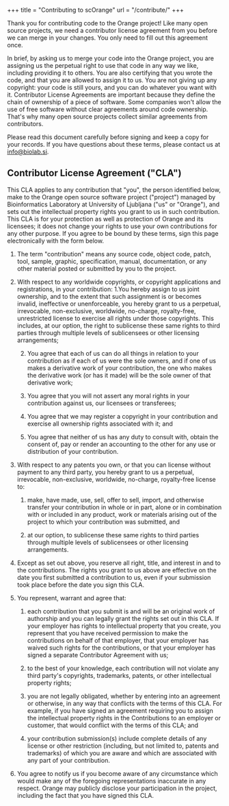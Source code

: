+++
title = "Contributing to scOrange"
url = "/contribute/"
+++

Thank you for contributing code to the Orange project! Like many open source projects, we need a contributor license agreement from you before we can merge in your changes. You only need to fill out this agreement once.

In brief, by asking us to merge your code into the Orange project, you are assigning us the perpetual right to use that code in any way we like, including providing it to others. You are also certifying that you wrote the code, and that you are allowed to assign it to us. You are not giving up any copyright: your code is still yours, and you can do whatever you want with it.
Contributor License Agreements are important because they define the chain of ownership of a piece of software. Some companies won't allow the use of free software without clear agreements around code ownership. That's why many open source projects collect similar agreements from contributors.

Please read this document carefully before signing and keep a copy for your records. If you have questions about these terms, please contact us at info@biolab.si.

## Contributor License Agreement ("CLA")
This CLA applies to any contribution that "you", the person identified below, make to the Orange open source software project ("project") managed by Bioinformatics Laboratory at University of Ljubljana ("us" or "Orange"), and sets out the intellectual property rights you grant to us in such contribution. This CLA is for your protection as well as protection of Orange and its licensees; it does not change your rights to use your own contributions for any other purpose. If you agree to be bound by these terms, sign this page electronically with the form below.

1. The term "contribution" means any source code, object code, patch, tool, sample, graphic, specification, manual, documentation, or any other material posted or submitted by you to the project.

2. With respect to any worldwide copyrights, or copyright applications and registrations, in your contribution:
    1.You hereby assign to us joint ownership, and to the extent that such assignment is or becomes invalid, ineffective or unenforceable, you hereby grant to us a perpetual, irrevocable, non-exclusive, worldwide, no-charge, royalty-free, unrestricted license to exercise all rights under those copyrights. This includes, at our option, the right to sublicense these same rights to third parties through multiple levels of sublicensees or other licensing arrangements;

    2. You agree that each of us can do all things in relation to your contribution as if each of us were the sole owners, and if one of us makes a derivative work of your contribution, the one who makes the derivative work (or has it made) will be the sole owner of that derivative work;

    3. You agree that you will not assert any moral rights in your contribution against us, our licensees or transferees;

    4. You agree that we may register a copyright in your contribution and exercise all ownership rights associated with it; and

    5. You agree that neither of us has any duty to consult with, obtain the consent of, pay or render an accounting to the other for any use or distribution of your contribution.
                   
3. With respect to any patents you own, or that you can license without payment to any third party, you hereby grant to us a perpetual, irrevocable, non-exclusive, worldwide, no-charge, royalty-free license to:

    1. make, have made, use, sell, offer to sell, import, and otherwise transfer your contribution in whole or in part, alone or in combination with or included in any product, work or materials arising out of the project to which your contribution was submitted, and

    2. at our option, to sublicense these same rights to third parties through multiple levels of sublicensees or other licensing arrangements.

4. Except as set out above, you reserve all right, title, and interest in and to the contributions. The rights you grant to us above are effective on the date you first submitted a contribution to us, even if your submission took place before the date you sign this CLA.

5. You represent, warrant and agree that:
    1. each contribution that you submit is and will be an original work of authorship and you can legally grant the rights set out in this CLA. If your employer has rights to intellectual property that you create, you represent that you have received permission to make the contributions on behalf of that employer, that your employer has waived such rights for the contributions, or that your employer has signed a separate Contributor Agreement with us;

    2. to the best of your knowledge, each contribution will not violate any third party's copyrights, trademarks, patents, or other intellectual property rights;

    3. you are not legally obligated, whether by entering into an agreement or otherwise, in any way that conflicts with the terms of this CLA. For example, if you have signed an agreement requiring you to assign the intellectual property rights in the Contributions to an employer or customer, that would conflict with the terms of this CLA; and

    4. your contribution submission(s) include complete details of any license or other restriction (including, but not limited to, patents and trademarks) of which you are aware and which are associated with any part of your contribution.

6. You agree to notify us if you become aware of any circumstance which would make any of the foregoing representations inaccurate in any respect. Orange may publicly disclose your participation in the project, including the fact that you have signed this CLA.
